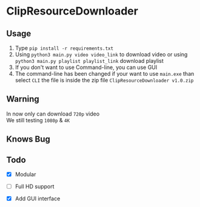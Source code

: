 # ClipResourceDownloader

## Usage

1. Type `pip install -r requirements.txt`
2. Using `python3 main.py video video_link` to download video or using `python3 main.py playlist playlist_link` download playlist
3. If you don't want to use Command-line, you can use GUI
4. The command-line has been changed if your want to use `main.exe` than select `CLI` the file is inside the zip file `ClipResourceDownloader v1.0.zip`

## Warning
In now only can download `720p` video  
We still testing `1080p` & `4K`

## Knows Bug
## Todo
- [x] Modular
- [ ] Full HD support
- [x] Add GUI interface

